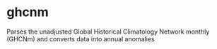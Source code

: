 # ghcnm
Parses the unadjusted Global Historical Climatology Network monthly (GHCNm) and converts data into annual anomalies
